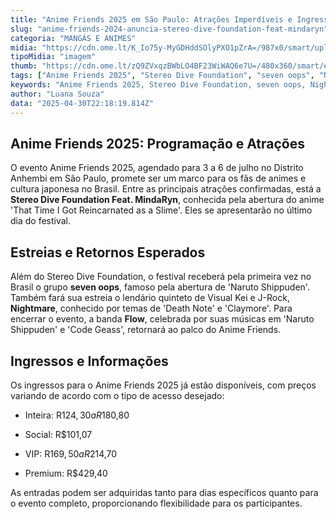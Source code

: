 ```yaml
---
title: "Anime Friends 2025 em São Paulo: Atrações Imperdíveis e Ingressos à Venda!"
slug: "anime-friends-2024-anuncia-stereo-dive-foundation-feat-mindaryn"
categoria: "MANGÁS E ANIMES"
midia: "https://cdn.ome.lt/K_Io75y-MyGDHddSOlyPXO1pZrA=/987x0/smart/uploads/conteudo/fotos/rt2.png"
tipoMidia: "imagem"
thumb: "https://cdn.ome.lt/zQ9ZVxqzBWbLO4BF23WiWAQ6e7U=/480x360/smart/extras/conteudos/artwork-600x315.png"
tags: ["Anime Friends 2025", "Stereo Dive Foundation", "seven oops", "Nightmare", "Flow", "cultura japonesa", "animes", "São Paulo"]
keywords: "Anime Friends 2025, Stereo Dive Foundation, seven oops, Nightmare, Flow, cultura japonesa, animes, São Paulo"
author: "Luana Souza"
data: "2025-04-30T22:18:19.814Z"
---
```


## Anime Friends 2025: Programação e Atrações

O evento Anime Friends 2025, agendado para 3 a 6 de julho no Distrito Anhembi em São Paulo, promete ser um marco para os fãs de animes e cultura japonesa no Brasil. Entre as principais atrações confirmadas, está a **Stereo Dive Foundation Feat. MindaRyn**, conhecida pela abertura do anime 'That Time I Got Reincarnated as a Slime'. Eles se apresentarão no último dia do festival.


## Estreias e Retornos Esperados

Além do Stereo Dive Foundation, o festival receberá pela primeira vez no Brasil o grupo **seven oops**, famoso pela abertura de 'Naruto Shippuden'. Também fará sua estreia o lendário quinteto de Visual Kei e J-Rock, **Nightmare**, conhecido por temas de 'Death Note' e 'Claymore'. Para encerrar o evento, a banda **Flow**, celebrada por suas músicas em 'Naruto Shippuden' e 'Code Geass', retornará ao palco do Anime Friends.


## Ingressos e Informações

Os ingressos para o Anime Friends 2025 já estão disponíveis, com preços variando de acordo com o tipo de acesso desejado:

- Inteira: R$124,30 a R$180,80

- Social: R$101,07

- VIP: R$169,50 a R$214,70

- Premium: R$429,40

As entradas podem ser adquiridas tanto para dias específicos quanto para o evento completo, proporcionando flexibilidade para os participantes.